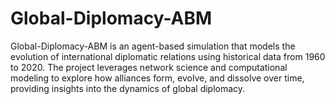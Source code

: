 # Global-Diplomacy-ABM
Global-Diplomacy-ABM is an agent-based simulation that models the evolution of international diplomatic relations using historical data from 1960 to 2020. The project leverages network science and computational modeling to explore how alliances form, evolve, and dissolve over time, providing insights into the dynamics of global diplomacy.
